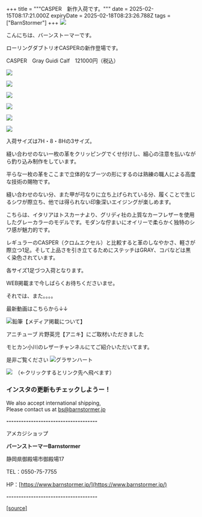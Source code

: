 +++
title = """CASPER　新作入荷です。"""
date = 2025-02-15T08:17:21.000Z
expiryDate = 2025-02-18T08:23:26.788Z
tags = ["BarnStormer"]
+++
[![](https://stat.ameba.jp/user_images/20231023/16/barnstormer-go/b2/03/p/o0420015015354743273.png)](https://ameblo.jp/barnstormer-go/entry-12825670498.html)

こんにちは、バーンストーマーです。

ローリングダブトリオCASPERの新作登場です。

CASPER　Gray Guidi Calf　121000円（税込）

[![](https://stat.ameba.jp/user_images/20250215/17/barnstormer-go/c7/27/j/o0466070015544520191.jpg)](https://stat.ameba.jp/user_images/20250215/17/barnstormer-go/c7/27/j/o0466070015544520191.jpg)

[![](https://stat.ameba.jp/user_images/20250215/17/barnstormer-go/99/04/j/o0466070015544520194.jpg)](https://stat.ameba.jp/user_images/20250215/17/barnstormer-go/99/04/j/o0466070015544520194.jpg)

[![](https://stat.ameba.jp/user_images/20250215/17/barnstormer-go/78/5f/j/o0466070015544520196.jpg)](https://stat.ameba.jp/user_images/20250215/17/barnstormer-go/78/5f/j/o0466070015544520196.jpg)

[![](https://stat.ameba.jp/user_images/20250215/17/barnstormer-go/b3/a2/j/o0466070015544520197.jpg)](https://stat.ameba.jp/user_images/20250215/17/barnstormer-go/b3/a2/j/o0466070015544520197.jpg)

[![](https://stat.ameba.jp/user_images/20250215/17/barnstormer-go/e4/19/j/o0466070015544520198.jpg)](https://stat.ameba.jp/user_images/20250215/17/barnstormer-go/e4/19/j/o0466070015544520198.jpg)

[![](https://stat.ameba.jp/user_images/20250215/17/barnstormer-go/51/de/j/o0466070015544520200.jpg)](https://stat.ameba.jp/user_images/20250215/17/barnstormer-go/51/de/j/o0466070015544520200.jpg)

入荷サイズは7H・8・8Hの3サイズ。

縫い合わせのない一枚の革をクリッピングでくせ付けし、細心の注意を払いながら釣り込み制作をしています。  
  
平らな一枚の革をここまで立体的なブーツの形にするのは熟練の職人による高度な技術の賜物です。  
  
縫い合わせのない分、また甲が弓なりに立ち上げられている分、履くことで生じるシワが際立ち、他では得られない印象深いエイジングが楽しめます。  
  
こちらは、イタリアはトスカーナより、グリディ社の上質なカーフレザーを使用したグレーカラーのモデルです。モダンな佇まいにオイリーで柔らかく独特のシワ感が魅力的です。

レギュラーのCASPER（クロムエクセル）と比較すると革のしなやかさ、軽さが際立つ1足。そして上品さを引き立てるためにステッチはGRAY、コバなどは黒く染色されています。

各サイズ1足づつ入荷となります。

WEB掲載まで今しばらくお待ちくださいませ。

それでは、また。。。。

最新動画はこちらから↓↓

![鉛筆](https://stat100.ameba.jp/blog/ucs/img/char/char3/519.png)【メディア掲載について】

アニチューブ 片野英児【アニキ】にご取材いただきました

モヒカン小川のレザーチャンネルにてご紹介いただいてます。

是非ご覧ください ![グラサンハート](https://stat100.ameba.jp/blog/ucs/img/char/char3/148.png)

[![](https://stat.ameba.jp/user_images/20230412/16/barnstormer-go/6a/23/p/o0108010815269242493.png)](https://www.instagram.com/barnstormer_daily/)　（←クリックするとリンク先へ飛べます）

### インスタの更新もチェックしようー！

We also accept international shipping,  
Please contact us at bs@barnstormer.jp

**\-------------------------------------**

アメカジショップ

**バーンストーマーBarnstormer**

静岡県御殿場市御殿場17

TEL：0550-75-7755

HP：[https://www.barnstormer.jp/](https://www.barnstormer.jp/)

**\-------------------------------------**

[[source]](https://ameblo.jp/barnstormer-go/entry-12886540631.html)
